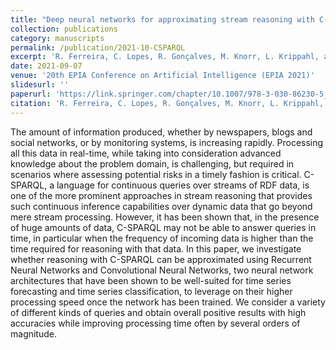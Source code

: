```yaml
---
title: "Deep neural networks for approximating stream reasoning with C-SPARQL"
collection: publications
category: manuscripts
permalink: /publication/2021-10-CSPARQL
excerpt: 'R. Ferreira, C. Lopes, R. Gonçalves, M. Knorr, L. Krippahl, and J. Leite. &quot;Deep neural networks for approximating stream reasoning with C-SPARQL.&quot; <i>Progress in Artificial Intelligence: 20th EPIA Conference on Artificial Intelligence, EPIA 2021,</i>. Springer, 2021, pp. 338-350, 2021'
date: 2021-09-07
venue: '20th EPIA Conference on Artificial Intelligence (EPIA 2021)'
slidesurl: ''
paperurl: 'https://link.springer.com/chapter/10.1007/978-3-030-86230-5_27'
citation: 'R. Ferreira, C. Lopes, R. Gonçalves, M. Knorr, L. Krippahl, and J. Leite. &quot;Deep neural networks for approximating stream reasoning with C-SPARQL.&quot; <i>Progress in Artificial Intelligence: 20th EPIA Conference on Artificial Intelligence, EPIA 2021,</i>. Springer, 2021, pp. 338-350, 2021'
---
```


The amount of information produced, whether by newspapers, blogs and social networks, or by monitoring systems, is increasing rapidly. Processing all this data in real-time, while taking into consideration advanced knowledge about the problem domain, is challenging, but required in scenarios where assessing potential risks in a timely fashion is critical. C-SPARQL, a language for continuous queries over streams of RDF data, is one of the more prominent approaches in stream reasoning that provides such continuous inference capabilities over dynamic data that go beyond mere stream processing. However, it has been shown that, in the presence of huge amounts of data, C-SPARQL may not be able to answer queries in time, in particular when the frequency of incoming data is higher than the time required for reasoning with that data. In this paper, we investigate whether reasoning with C-SPARQL can be approximated using Recurrent Neural Networks and Convolutional Neural Networks, two neural network architectures that have been shown to be well-suited for time series forecasting and time series classification, to leverage on their higher processing speed once the network has been trained. We consider a variety of different kinds of queries and obtain overall positive results with high accuracies while improving processing time often by several orders of magnitude.
